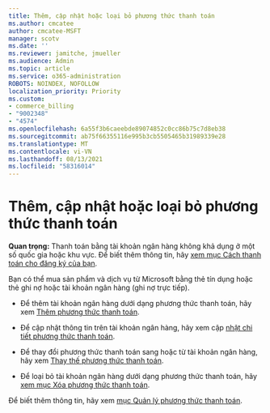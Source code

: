 ```yaml
---
title: Thêm, cập nhật hoặc loại bỏ phương thức thanh toán
ms.author: cmcatee
author: cmcatee-MSFT
manager: scotv
ms.date: ''
ms.reviewer: jamitche, jmueller
ms.audience: Admin
ms.topic: article
ms.service: o365-administration
ROBOTS: NOINDEX, NOFOLLOW
localization_priority: Priority
ms.custom:
- commerce_billing
- "9002348"
- "4574"
ms.openlocfilehash: 6a55f3b6caeebde89074852c0cc86b75c7d8eb38
ms.sourcegitcommit: ab75f66355116e995b3cb5505465b31989339e28
ms.translationtype: MT
ms.contentlocale: vi-VN
ms.lasthandoff: 08/13/2021
ms.locfileid: "58316014"
---
```

# <a name="add-update-or-remove-payment-method"></a>Thêm, cập nhật hoặc loại bỏ phương thức thanh toán

**Quan trọng:** Thanh toán bằng tài khoản ngân hàng không khả dụng ở một số quốc gia hoặc khu vực. Để biết thêm thông tin, hãy [xem mục Cách thanh toán cho đăng ký của bạn](https://docs.microsoft.com/microsoft-365/commerce/billing-and-payments/pay-for-your-subscription). 

Bạn có thể mua sản phẩm và dịch vụ từ Microsoft bằng thẻ tín dụng hoặc thẻ ghi nợ hoặc tài khoản ngân hàng (ghi nợ trực tiếp).

- Để thêm tài khoản ngân hàng dưới dạng phương thức thanh toán, hãy xem [Thêm phương thức thanh toán](https://docs.microsoft.com/microsoft-365/commerce/billing-and-payments/manage-payment-methods#add-a-payment-method).

- Để cập nhật thông tin trên tài khoản ngân hàng, hãy xem cập [nhật chi tiết phương thức thanh toán](https://docs.microsoft.com/microsoft-365/commerce/billing-and-payments/manage-payment-methods#update-payment-method-details).

- Để thay đổi phương thức thanh toán sang hoặc từ tài khoản ngân hàng, hãy xem [Thay thế phương thức thanh toán](https://docs.microsoft.com/microsoft-365/commerce/billing-and-payments/manage-payment-methods#replace-a-payment-method).

- Để loại bỏ tài khoản ngân hàng dưới dạng phương thức thanh toán, hãy [xem mục Xóa phương thức thanh toán](https://docs.microsoft.com/microsoft-365/commerce/billing-and-payments/manage-payment-methods#delete-a-payment-method).

Để biết thêm thông tin, hãy xem [mục Quản lý phương thức thanh toán](https://docs.microsoft.com/microsoft-365/commerce/billing-and-payments/manage-payment-methods).
